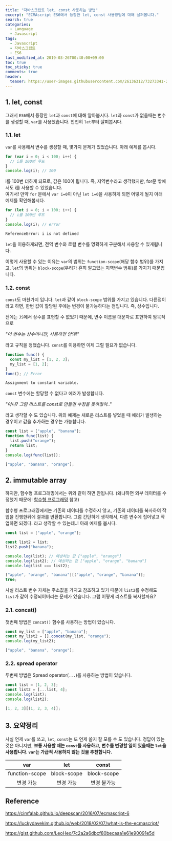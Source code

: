 ```yaml
---
title: "자바스크립트 let, const 사용하는 방법"
excerpt: "ECMAscript ES6에서 등장한 let, const 사용방법에 대해 살펴봅니다."
search: true
categories:
  - Language
  - Javascript
tags:
  - Javascript
  - 자바스크립트
  - ES6
last_modified_at: 2019-03-26T00:40:00+09:00
toc: true
toc_sticky: true
comments: true
header:
  teaser: https://user-images.githubusercontent.com/26136312/73273341-29c2a000-4227-11ea-8a84-f4b4c363d247.png
---
```


## 1. let, const

그래서 `ES6`에서 등장한 `let`과 `const`에 대해 알아봅시다. `let`과 `const`가 없을때는 변수를 생성할 때, `var`를 사용했습니다. 천천히 `let`부터 살펴봅시다.

### 1.1. let

`var`를 사용해서 변수를 생성할 때, 몇가지 문제가 있었습니다. 아래 예제를 봅시다.

```javascript
for (var i = 0; i < 100; i++) {
  // i를 100번 루프
}
console.log(i); // 100
```

i를 100번 더하게 되므로, 값은 100이 됩니다. 즉, 지역변수라고 생각했지만, for문 밖에서도 i를 사용할 수 있었습니다.  
여기서! 만약 `for` 문에서 `var i=0`이 아닌 `let i=0`을 사용하게 되면 어떻게 될지 아래 예제를 확인해봅시다.

```javascript
for (let i = 0; i < 100; i++) {
  // i를 100번 루프
}
console.log(i); // error
```

```bash
ReferenceError: i is not defined
```

`let`을 이용하게되면, 전역 변수와 로컬 변수를 명확하게 구분해서 사용할 수 있게됩니다.

이렇게 사용할 수 있는 이유는 `var`의 범위는 `function-scope`(해당 함수 범위)를 가지고, `let`의 범위는 `block-scope`(우리가 흔히 알고있는 지역변수 범위)를 가지기 때문입니다.

### 1.2. const

`const`도 마찬가지 입니다. `let`과 같이 `block-scope` 범위를 가지고 있습니다. 다른점이라고 하면, 한번 값이 할당된 후에는 변경이 불가능하다는 점입니다. 즉, 상수입니다.

전에는 `JS`에서 상수를 표현할 수 없었기 때문에, 변수 이름을 대문자로 표현하여 암묵적으로

_"이 변수는 상수이니깐, 사용하면 안돼!"_

라고 규칙을 정했습니다. `const`를 이용하면 이제 그럴 필요가 없습니다.

```javascript
function func() {
  const my_list = [1, 2, 3];
  my_list = [1, 2];
}
func(); // Error
```

```bash
Assignment to constant variable.
```

`const` 변수에는 할당할 수 없다고 에러가 발생합니다.

_"아니? 그럼 리스트를 const로 만들면 수정을 못하잖아.."_

라고 생각할 수 도 있습니다. 위의 예제는 새로운 리스트를 넣었을 때 에러가 발생하는 경우이고 값을 추가하는 경우는 가능합니다.

```javascript
const list = ["apple", "banana"];
function func(list) {
  list.push("orange");
  return list;
}
console.log(func(list));
```

```javascript
["apple", "banana", "orange"];
```

## 2. immutable array

하지만, 함수형 프로그래밍에서는 위와 같이 하면 안됩니다. (왜냐하면 외부 데이터를 수정했기 때문에! [함수형 프로그래밍](/programming/190323-functional-programming/) 참고)

함수형 프로그래밍에서는 기존의 데이터를 수정하지 않고, 기존의 데이터를 복사하여 작업을 진행한뒤에 결과를 반환합니다. 그럼 간단하게 생각해서, 다른 변수에 집어넣고 작업하면 되겠다. 라고 생각할 수 있는데..! 아래 예제를 봅시다.

```javascript
const list = ["apple", "orange"];

const list2 = list;
list2.push("banana");

console.log(list); // 예상하는 값 ["apple", "orange"]
console.log(list2); // 예상하는 값 ["apple", "orange", "banana"]
console.log(list === list2);
```

```javascript
["apple", "orange", "banana"][("apple", "orange", "banana")];
true;
```

사실 리스트 변수 자체는 주소값을 가지고 참조하고 있기 때문에 `list2`를 수정해도 `list`가 같이 수정되어버리는 문제가 있습니다. 그럼 어떻게 리스트를 복사할까요?

### 2.1. concat()

첫번째 방법은 `concat()` 함수를 사용하는 방법이 있습니다.

```javascript
const my_list = ["apple", "banana"];
const my_list2 = [].concat(my_list, "orange");
console.log(my_list2);
```

```javascript
["apple", "banana", "orange"];
```

### 2.2. spread operator

두번째 방법은 Spread operator(`...`)를 사용하는 방법이 있습니다.

```javascript
const list = [1, 2, 3];
const list2 = [...list, 4];
console.log(list);
console.log(list2);
```

```javascript
[1, 2, 3][(1, 2, 3, 4)];
```

## 3. 요약정리

사실 언제 `var`를 쓰고, `let`, `const`는 또 언제 쓸지 잘 모를 수 도 있습니다. 정답이 있는 것은 아니지만, **보통 사용할 때는 `const`를 사용하고, 변수를 변경할 일이 있을때는 `let`을 사용합니다. `var`는 가급적 사용하지 않는 것을 추천합니다.**

|      var       |     let     |    const    |
| :------------: | :---------: | :---------: |
| function-scope | block-scope | block-scope |
|   변경 가능    |  변경 가능  | 변경 불가능 |

## Reference

<a href="https://cimfalab.github.io/deepscan/2016/07/ecmascript-6" target="_blank">https://cimfalab.github.io/deepscan/2016/07/ecmascript-6</a>

<a href="https://luckydavekim.github.io/web/2018/02/07/what-is-the-ecmascript/" target="_blank">https://luckydavekim.github.io/web/2018/02/07/what-is-the-ecmascript/</a>

<a href="https://gist.github.com/LeoHeo/7c2a2a6dbcf80becaaa1e61e90091e5d" target="_blank">https://gist.github.com/LeoHeo/7c2a2a6dbcf80becaaa1e61e90091e5d</a>
